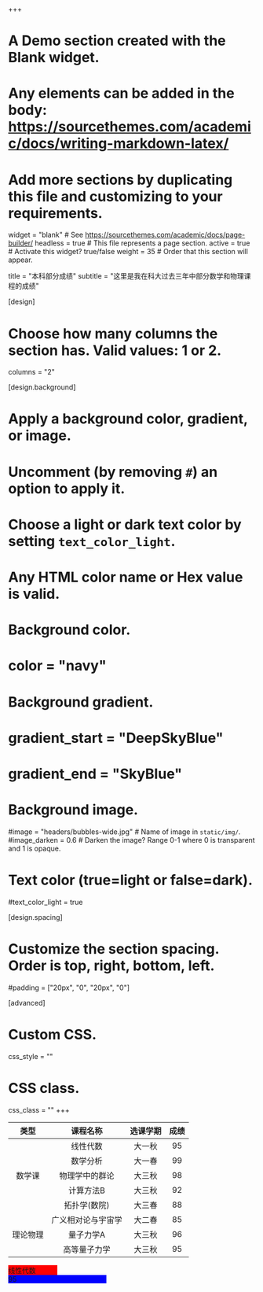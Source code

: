 +++
# A Demo section created with the Blank widget.
# Any elements can be added in the body: https://sourcethemes.com/academic/docs/writing-markdown-latex/
# Add more sections by duplicating this file and customizing to your requirements.

widget = "blank"  # See https://sourcethemes.com/academic/docs/page-builder/
headless = true  # This file represents a page section.
active = true  # Activate this widget? true/false
weight = 35  # Order that this section will appear.

title = "本科部分成绩"
subtitle = "这里是我在科大过去三年中部分数学和物理课程的成绩"

[design]
  # Choose how many columns the section has. Valid values: 1 or 2.
  columns = "2"

[design.background]
  # Apply a background color, gradient, or image.
  #   Uncomment (by removing `#`) an option to apply it.
  #   Choose a light or dark text color by setting `text_color_light`.
  #   Any HTML color name or Hex value is valid.

  # Background color.
  # color = "navy"
  
  # Background gradient.
  # gradient_start = "DeepSkyBlue"
  # gradient_end = "SkyBlue"
  
  # Background image.
  #image = "headers/bubbles-wide.jpg"  # Name of image in `static/img/`.
  #image_darken = 0.6  # Darken the image? Range 0-1 where 0 is transparent and 1 is opaque.

  # Text color (true=light or false=dark).
  #text_color_light = true

[design.spacing]
  # Customize the section spacing. Order is top, right, bottom, left.
  #padding = ["20px", "0", "20px", "0"]

[advanced]
 # Custom CSS. 
 css_style = ""
 
 # CSS class.
 css_class = ""
+++


<!-- <font size=5>**线性代数B1**</font>
  <font color=#606060 size=3>大一秋</font>
  **95**

### 数学分析B2
  <font color=#606060 size=3>大一春</font>
  **99**

### 物理学中的群论
  <font color=#606060 size=3>大三秋</font> **98**

### 量子力学A
  <font color=#606060 size=3>大三秋</font> **96**

### 计算方法B
  <font color=#606060 size=3>大三秋</font> **92**

### 高等量子力学
  <font color=#606060 size=3>大三秋</font> **95**

### 拓扑学
  <font color=#606060 size=3>大三秋</font> **88** -->

<!-- |类型|课程名称|选课学期|成绩|
|:-:|:-:|:-:|:-:|
|数学课<br>(非数院)|线性代数|大一秋|95|
|^|数学分析|大一春|99|
|^|物理学中的群论|大三秋|98|
|^|计算方法B|大三秋|92|
|数学课<br>(数院)|拓扑学|大三春|88|
|理论物理|广义相对论与宇宙学|大二春|85|
|^|量子力学A|大三秋|96|
|^|高等量子力学|大三秋|95| -->

<table>
  <thead>
    <tr>
      <th style="text-align:center">类型</th>
      <th style="text-align:center">课程名称</th>
      <th style="text-align:center">选课学期</th>
      <th style="text-align:center">成绩</th>
    </tr>
  </thead>
  <tbody>
    <tr>
      <td style="text-align:center" rowspan="5">数学课</td>
      <td style="text-align:center">线性代数</td>
      <td style="text-align:center">大一秋</td>
      <td style="text-align:center">95</td>
    </tr>
    <tr>
      <td style="text-align:center">数学分析</td>
      <td style="text-align:center">大一春</td>
      <td style="text-align:center">99</td>
    </tr>
    <tr>
      <td style="text-align:center">物理学中的群论</td>
      <td style="text-align:center">大三秋</td>
      <td style="text-align:center">98</td>
    </tr>
    <tr>
      <td style="text-align:center">计算方法B</td>
      <td style="text-align:center">大三秋</td>
      <td style="text-align:center">92</td>
    </tr>
    <tr>
      <td style="text-align:center">拓扑学(数院)</td>
      <td style="text-align:center">大三春</td>
      <td style="text-align:center">88</td>
    </tr>
    <tr>
      <td style="text-align:center" rowspan="3">理论物理</td>
      <td style="text-align:center">广义相对论与宇宙学</td>
      <td style="text-align:center">大二春</td>
      <td style="text-align:center">85</td>
    </tr>
    <tr>
      <td style="text-align:center">量子力学A</td>
      <td style="text-align:center">大三秋</td>
      <td style="text-align:center">96</td>
    </tr>
    <tr>
      <td style="text-align:center">高等量子力学</td>
      <td style="text-align:center">大三秋</td>
      <td style="text-align:center">95</td>
    </tr>
  </tbody>
</table>

<div style="width:300px">
  <div style="width:100px;background-color:red">
    线性代数
  </div>
  <div style="width:200px;background:blue">
    95
  </div>
</div>